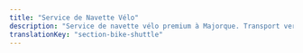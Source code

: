 ```yaml
---
title: "Service de Navette Vélo"
description: "Service de navette vélo premium à Majorque. Transport vers les montées emblématiques comme Sa Calobra, Cap Formentor et Andratx-Pollença. Réservez aujourd'hui."
translationKey: "section-bike-shuttle"
---
```

